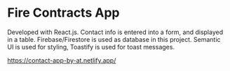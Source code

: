 # Fire Contracts App

Developed with React.js. Contact info is entered into a form, and displayed in a table. Firebase/Firestore is used as database in this project. 
Semantic UI is used for styling, Toastify is used for toast messages.

https://contact-app-by-at.netlify.app/
